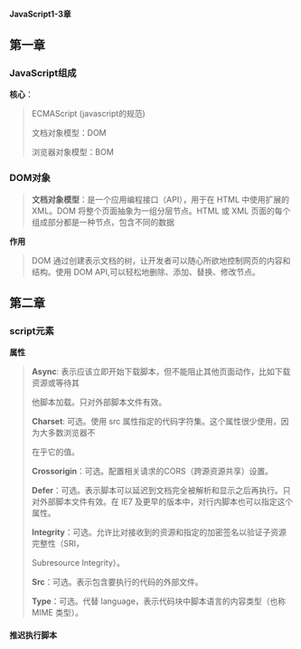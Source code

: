 #### JavaScript1-3章

## 第一章

### JavaScript组成

**核心**：

>ECMAScript (javascript的规范)
>
>文档对象模型：DOM
>
>浏览器对象模型：BOM

### DOM对象

> **文档对象模型**：是一个应用编程接口（API），用于在 HTML 中使用扩展的 XML。DOM 将整个页面抽象为一组分层节点。HTML 或 XML 页面的每个组成部分都是一种节点，包含不同的数据

**作用**

>DOM 通过创建表示文档的树，让开发者可以随心所欲地控制网页的内容和结构。使用 DOM API,可以轻松地删除、添加、替换、修改节点。



## 第二章

### script元素

**属性**

> **Async**: 表示应该立即开始下载脚本，但不能阻止其他页面动作，比如下载资源或等待其
>
> 他脚本加载。只对外部脚本文件有效。
>
> **Charset**: 可选。使用 src 属性指定的代码字符集。这个属性很少使用，因为大多数浏览器不
>
> 在乎它的值。
>
> **Crossorigin**：可选。配置相关请求的CORS（跨源资源共享）设置。
>
> **Defer**：可选。表示脚本可以延迟到文档完全被解析和显示之后再执行。只对外部脚本文件有效。在 IE7 及更早的版本中，对行内脚本也可以指定这个属性。
>
> **Integrity**：可选。允许比对接收到的资源和指定的加密签名以验证子资源完整性（SRI，
>
> Subresource Integrity）。
>
> **Src**：可选。表示包含要执行的代码的外部文件。
>
> **Type**：可选。代替 language，表示代码块中脚本语言的内容类型（也称 MIME 类型）。

#### 推迟执行脚本

> <script defer>	
>
> defer 属性只对外部脚本文件才有效, 执行在window.onload脚本之前

**属性：defer** 

> 推迟执行的脚本不一定总会按顺序执行或者在 DOMContentLoaded
>
> 事件之前执行，因此最好只包含一个这样的脚本。

注意

> 对于 XHTML 文档，指定 defer 属性时应该写成 defer="defer"。

#### 异步执行脚本

> <script async>
>
> async属性 只对外部脚本文件才有效， window.onload执行顺序不确定

**属性：async**

>让浏览器不必等脚本下载和执行完后再加载页面，同样也不必等到该异步脚本下载和执行后再加载其他脚本。正因为如此，异步脚本不应该在加载期间修改 DOM。

#### 动态加载脚本(异步)

### 行内代码与外部文件

**行内代码**

> 在HTML中直接嵌入JS代码

**外部文件**

> 利用script标签的src属性引入JS代码

**外部比较行内**

> **可维护性高**： JavaScript 代码如果分散到很多 HTML 页面，会导致维护困难。而用一个目录保存所有 JavaScript 文件，则更容易维护，这样开发者就可以独立于使用它们的 HTML 页面来编辑代码。
>
> **缓存**：浏览器会根据特定的设置缓存所有外部链接的 JavaScript 文件，这意味着如果两个页面都用到同一个文件，则该文件只需下载一次。这最终意味着页面加载更快。
>
> **适应未来**：通过把 JavaScript 放到外部文件中，就不必考虑用 XHTML 或前面提到的注释黑科技。包含外部 JavaScript 文件的语法在 HTML 和 XHTML 中是一样的。

## 第三章

### 语法

#### 区分大小写

> ECMAScript 中一切都区分大小写。无论是变量、函数名还是操作符，都区分大
>
> 小写。

#### 标识符

>定义: 标识符，就是变量、函数、属性、或则函数参数的名称。
>
>标识符规则：''
>
>​	a: 第一个字符必须是一个字母、下划线( _ )或则美元符号($)
>
>​	b: 剩下的其他字符可以是字母、下划线、美元符号或则数字
>
>标识符中的字母可以是扩展 ASCII（Extended ASCII）中的字母，也可以是 Unicode 的字母字符，如 À 和 Æ（但不推荐使用）。

**标识符规范**

> ECMAScript 标识符使用驼峰大小写形式，即第一个单词的首字母小写，后面每个单词
>
> 的首字母大写

#### 注释

> Mac 快捷键  VScode编辑器 
>
> ​	单行注释：command + /
>
> ​	多行注释：option + shift + a
>
> ECMAScript 采用 C 语言风格的注释，包括单行注释和块注释。单行注释以两个斜杠字符开头，如：
>
> // 单行注释
>
> 块注释以一个斜杠和一个星号（/*）开头，以它们的反向组合（*/）结尾，如：
>
> /* 这是多行
>
> 注释 */ 

#### 严格模式

> use script

#### 语句

> 即使语句末尾的分号不是必需的，也应该加上。记着加分号有助于防止省略造成的问题，比如可以避免输入内容不完整。此外，加分号也便于开发者通过删除空行来压缩代码（如果没有结尾的分号，只删除空行，则会导致语法错误）。加分号也有助于在某些情况下提升性能，因为解析器会尝试在合适的位置补上分号以纠正语法错误。

### 关键字与保留字

> ECMA-262 描述了一组保留的关键字，这些关键字有特殊用途，比如表示控制语句的开始和结束，或者执行特定的操作。

### 变量

>ECMAScript变量是松散类型，意思是变量可以用于保存任何类型的数据。
>
>3个关键字可以声明变量：var、const、let。其中，var在ECMAScript的所有版本中都可以使用，而const和let只能在ECMAScript6及更晚的版本中使用。

### Var关键字

**全局变量**

````
var message;  默认值为undefined
var message = 'hi'  变量的值是‘hi’
message = ‘hi’  隐士声明（不推荐使用这个声明方式）
````

#### var声明作用域

**局部作用域**

````
function test() { 
// 没有变量提升
 var message = "hi"; // 局部变量
} 
test(); 
console.log(message); // 出错！打印前以被销毁。
````

函数内定义全局变量

````
function test() { 
	//  这里变量 message 被赋值为unedfined
	message = "hi"; // 全局变量   执行到此处才能声明变量，并且var变量具有全局提升
} 
test(); 
console.log(message); // "hi"
````

#### var定义多个变量

````
var message = "hi", 
 		found = false, 
 		age = 29;
````

**注意**

>这里定义并初始化了 3 个变量。因为 ECMAScript 是松散类型的，所以使用不同数据类型初始化的变量可以用一条语句来声明。插入换行和空格缩进并不是必需的，但这样有利于阅读理解。在严格模式下，不能定义名为 eval 和 arguments 的变量，否则会导致语法错误。

#### var声明提升

````
使用 var 时，下面的代码不会报错。这是因为使用这个关键字声明的变量会自动提升到函数作用域
顶部：
function foo() { 
 console.log(age); 
 var age = 26; 
} 
foo(); // undefined 
之所以不会报错，是因为 ECMAScript 运行时把它看成等价于如下代码：
function foo() { 
var age; 
 console.log(age); 
 age = 26; 
} 
foo(); // undefined 
这就是所谓的“提升”（hoist），也就是把所有变量声明都拉到函数作用域的顶部。此外，反复多次
使用 var 声明同一个变量也没有问题：
function foo() { 
 var age = 16; 
 var age = 26; 
 var age = 36; 
 console.log(age); 
} 
foo(); // 36
````

### Let 声明

> let 跟 var 的作用差不多，但有着非常重要的区别。最明显的区别是，let 声明的范围是块作用域，而 var 声明的范围是函数作用域。

#### 特点

> 1、有块级作用域
>
> 2、不能重复定义变量（同一作用域），JavaScript 引擎会记录用于变量声明的标识符及其所在的块作用域，因此嵌套使用相同的标识符不会报错，而这是因为同一个块中没有重复声明。
>
> 3、var 定义的变量不能在用let定义不然会报错

#### 暂时性死区

> let声明的变量不能够被提升，let声明之前调用该变量则会出现暂时性死区。

#### 全局声明

> 与 var 关键字不同，使用 let 在全局作用域中声明的变量不会成为 window 对象的属性（var 声明的变量则会) 。但let在全局中还是起作用的，只是不能成为window属性而已。

````
var name = 'Matt'; 
console.log(window.name); // 'Matt' 
let age = 26; 
console.log(window.age); // undefined
````

#### 条件声明

> 在使用 var 声明变量时，由于声明会被提升，JavaScript 引擎会自动将多余的声明在作用域顶部合并为一个声明。因为 let 的作用域是块，所以不可能检查前面是否已经使用 let 声明过同名变量，同时也就不可能在没有声明的情况下声明它。(不推荐使用条件声明)

````
<script> 
 let name = 'Nicholas'; 
 let age = 36; 
</script> 
<script> 
 // 假设脚本不确定页面中是否已经声明了同名变量
 // 那它可以假设还没有声明过
 if (typeof name === 'undefined') { 
 let name; 
 } 
 // name 被限制在 if {} 块的作用域内
 // 因此这个赋值形同全局赋值
 name = 'Matt'; 
 try { 
 console.log(age); // 如果 age 没有声明过，则会报错
 } 
 catch(error) { 
 let age;
 } 
 // age 被限制在 catch {}块的作用域内
 // 因此这个赋值形同全局赋值
 age = 26; 
</script>
````

#### for循环中的let声明

>使用 let 声明迭代变量时，**JavaScript 引擎在后台会为每个迭代循环声明一个新的迭代变量。**每个 setTimeout 引用的都是不同的变量实例，所以 console.log 输出的是我们期望的值，也就是循环执行过程中每个迭代变量的值。

````
for (let i = 0; i < 5; ++i) { 
 setTimeout(() => console.log(i), 0) 
} 
// 会输出 0、1、2、3、4
````

### const声明(优先使用)

> const 的行为与 let 基本相同，唯一一个重要的区别是用它**声明变量时必须同时初始化变量**，且尝试**修改 const 声明的变量**会导致运行时错误。

> const age = 26; 
>
> age = 36; // TypeError: 给常量赋值3.3 变量 29 
>
> // const 也不允许重复声明
>
> const name = 'Matt'; 
>
> const name = 'Nicholas'; // SyntaxError 
>
> // const 声明的作用域也是块
>
> const name = 'Matt'; 
>
> if (true) { 
>
>  const name = 'Nicholas'; 
>
> } 
>
> console.log(name); // Matt 

#### const特性

>1、不能重复声明变量
>
>2、基本类型不能再次修改
>
>3、对引用类型允许修改其属性，但不能修改其对象指向
>
>4、拥有自己的块级作用域

**const声明注意点**

>不能使用const变量来做for循环遍历。因为const时常量，for里用赋值操作。但还是遵循const规则。
>
>对于 for in 和for of 还是支持的 也是比较推荐

### 数据类型

> ECMAScript 有 6 种简单数据类型（也称为**原始类型**）：Undefined、Null、Boolean、Number、String 和 Symbol。
>
> 复杂类型： 引用类型

#### typeof操作符

> 1、判断基础类型
>
> 2、判断基础类型和引用类型
>
> 3、不能判断引用类型之间的类型

````
 "undefined"表示值未定义；
 "boolean"表示值为布尔值；
 "string"表示值为字符串；
 "number"表示值为数值；
 "object"表示值为对象（而不是函数）或 null； 
 "function"表示值为函数；（数据类型属于object，但是 ）
 "symbol"表示值为符号。
````

注意点

> 1、typeof null。判断是object. 特殊值。
>
> 2、严格来讲，函数在 ECMAScript 中被认为是对象，并不代表一种数据类型。可是函数也有自己特殊的属性。为此，就有必要通过 typeof 操作符来区分函数和其他对象。

#### Undefined类型

> Undefined 类型只有一个值，就是特殊值 undefined。当使用 **var 或 let 声明了变量**但没有初始化时，就相当于给变量赋予了 undefined 值。**函数**没有写返回值时默认返回undefined

**注意**

> 1、一般来说，永远不用显式地给某个变量设置 undefined 值。字面值 undefined主要用于比较，而且在 ECMA-262 第 3 版之前是不存在的。增加这个特殊值的目的就是为了正式明确空对象指针（null）和未初始化变量的区别。
>
> 2、即使未初始化的变量会被自动赋予 undefined 值，但我们仍然建议在声明变量的同时进行初始化。这样，当 typeof 返回"undefined"时，你就会知道那是因为给定的变量尚未声明，而不是声明了但未初始化。

#### Null类型

> Null 类型同样只有一个值，即特殊值 null。逻辑上讲，null 值表示一个**空对象指针**，这也是给typeof 传一个 null 会返回"object"的原因

````
在定义将来要保存对象值的变量时，建议使用 null 来初始化，不要使用其他值。这样，只要检查
这个变量的值是不是 null 就可以知道这个变量是否在后来被重新赋予了一个对象的引用.
if (car != null) { 
 // car 是一个对象的引用
} 
undefined 值是由 null 值派生而来的.  这也是为什么undefined==null 为true. 注意这里是等于
````

**null与undefined**

> Undefined   不要显示的给变量赋值
>
> Null   可以为引用类型初始化时赋值作为初始化对象值

#### Boolean类型

> Boolean值友两种: true或则false
>
> 可隐士转换有： ''、null、false、undefined、NaN

#### Number类型

**整数**

> 可用八进制或则十六进制
>
> 八进制格式： 第一个数字必须是0; 严格模式下是无效的
>
> ````
> let octalNum1 = 070; // 八进制的 56 
> let octalNum2 = 079; // 无效的八进制值，当成 79 处理
> let octalNum3 = 08; // 无效的八进制值，当成 8 处理
> ````
>
> 十六进制格式： 必须让真正的数值前缀 0x（区分大小写）
>
> ````
> let hexNum1 = 0xA; // 十六进制 10 
> let hexNum2 = 0x1f; // 十六进制 31
> ````
>
> 注意：由于 JavaScript 保存数值的方式，实际中可能存在正零（+0）和负零（0）。正零和
>
> 负零在所有情况下都被认为是等同的，这里特地说明一下

**浮点数**

> **要定义浮点值，数值中必须包含小数点，而且小数点后面必须至少有一个数字。**
>
> ```
> let floatNum1 = 1.1; 
> let floatNum2 = 0.1; 
> let floatNum3 = .1; // 有效，但不推荐
> ```
>
> 注意： 因为存储浮点值使用的内存空间是存储整数值的两倍，所以 ECMAScript 总是想方设法把值转换为整数。
>
> ````
> let floatNum1 = 1.; // 小数点后面没有数字，当成整数 1 处理
> let floatNum2 = 10.0; // 小数点后面是零，当成整数 10 处理
> ````
>
> 特别注意： 永远永远不要用浮点数。相加等于另一个浮点数。因为JS的浮点数不如整数精确

**科学计数法**

> 13000000
>
> 科学计数法：1.3e7
>
> 0.1230003
>
> 科学计数法：1.230004e-7

**JS值的范围**

> 最小值
>
> Number.MIN_VALUE = 5e-324。 超过显示：-Infinity(负无穷)
>
> 最大值
>
> Number.MAX_VALUE = 1.797 693 134 862 315 7e+308   超过显示：Infinity(正无穷)

**NaN**

> 有一个特殊的数值叫 NaN，意思是“不是数值”（Not a Number），用于表示本来要返回数值的操作失败了（而不是抛出错误）。
>
> isNaN()函数： 如果是number则返回false， 不是numbr返回true

**数值转换**

> 转换数值的三个函数：Number()、parseInt()、parseFloat()
>
> 上述函数区别：
>
> ​	Number(): 一般用于可用于任何数据类型。
>
> ​	parseInt()和parseFloat():主要用于将字符串转换为数值

##### Number函数的转换规则

> -  布尔值，true 转换为 1，false 转换为 0。 
>
> -  数值，直接返回。
>
> -  null，返回 0。 
>
> -  undefined，返回 NaN。
>
> - 字符串，应用一下规则。
>
>   - 如果字符串包含数值字符，包括数值字符前面带加、减号的情况，则转换为一个十进制数值。因此，Number("1")返回 1，Number("123")返回 123，Number("011")返回 11（忽略前面的零）。
>
>     ```
>     只能包含字符的数字，或则以上规则
>     ```
>
>   - 如果字符串包含有效的浮点值格式如"1.1"，则会转换为相应的浮点值（同样，忽略前面的零）。
>
>     ````
>     Number('0000.123') => 0.123
>     ````
>
>   - 如果字符串包含有效的十六进制格式如"0xf"，则会转换为与该十六进制值对应的十进制整数值。
>
>   - 如果是空字符串（不包含字符），则返回 0。 
>
>     - ````
>       Number('')=> 0
>       ````
>
>   - 如果字符串包含除上述情况之外的其他字符，则返回 NaN。
>
>     - ````
>       Number('-1a') => NaN
>       ````

##### ParseInt函数

> **参数：**
>
> ​	一、字符串
>
> ​	二、进制数
>
> **注意：**
>
> ​	如果第一个参数是16进制数，则必须传入第二个参数

> **转换规则**
>
> let num1 = parseInt("1234blue"); // 1234 
>
> let num2 = parseInt(""); // NaN 
>
> let num3 = parseInt("0xA"); // 10，解释为十六进制整数
>
> let num4 = parseInt(22.5); // 22 
>
> let num5 = parseInt("70"); // 70，解释为十进制值
>
> let num6 = parseInt("0xf"); // 15，解释为十六进制整数

##### ParseFloat函数

> 参数： stirng

> **转换规则**
>
> let num1 = parseFloat("1234blue"); // 1234，按整数解析
>
> let num2 = parseFloat("0xA"); // 0 
>
> let num3 = parseFloat("22.5"); // 22.5 
>
> let num4 = parseFloat("22.34.5"); // 22.34 
>
> let num5 = parseFloat("0908.5"); // 908.5 
>
> let num6 = parseFloat("3.125e7"); // 31250000 

#### String类型

>ECMAScript 中的字符串是不可变的（immutable），意思是一旦创建，它们的值就不能变了。要修改某个变量中的字符串值，必须先销毁原始的字符串，然后将包含新值的另一个字符串保存到该变量.

**转换为字符串**

> 利用函数： toString()     String()
>
> toString: 数值、布尔值、对象、字符串。**注意**:null和undefined是没有该函数
>
> - 参数： 进制数
>
> ```js
> 转换规则
> arr2 = [1,2,3, 'a',null, undefined, false, {a: 2}, ['a']]
> arr2.toString()  以下对应转换成字符串的输出
> '1,2,3,a,,,false,[object Object],a'
> ```
>
> String(): 
>
> - 参数： 基本类型与引用类型
>
> ````
> let value1 = 10; 
> let value2 = true; 
> let value3 = null; 
> let value4; 
> console.log(String(value1)); // "10" 
> console.log(String(value2)); // "true" 
> console.log(String(value3)); // "null" 
> console.log(String(value4)); // "undefined"
> ````
>
> 因为null和undefined是没有toString()方法的 返回时空。 则可以利用该函数除去null和undefined。
>
> String() 可以鉴别该数据是否有null和undefined。

**模版字符串**

> ECMAScript 6 新增了使用模板字面量定义字符串的能力。与使用单引号或双引号不同，模板字面量保留换行字符，可以跨行定义字符串。
>
> ```js
> let myMultiLineTemplateLiteral = `first line 
> second line`;
> ```
>
> **字符串插值通过在${}中使用一个 JavaScript 表达式实现**
>
> ````js
> let value = 5; 
> let exponent = 'second'; 
> // 以前，字符串插值是这样实现的：
> let interpolatedString = 
>  value + ' to the ' + exponent + ' power is ' + (value * value); 
> // 现在，可以用模板字面量这样实现：
> let interpolatedTemplateLiteral = 
>  `${ value } to the ${ exponent } power is ${ value * value }`; 
> console.log(interpolatedString); // 5 to the second power is 25 
> console.log(interpolatedTemplateLiteral); // 5 to the second power is 25
> ````
>
> **注意点**
>
> > **所有插入的值都会使用 toString()强制转型为字符**
> >
> > 开发中注意点： 数组使用toString()方法 变为字符串。 如果想用有[]需自己添加。
> >
> > ​							对象Object.   转换后是[object Object]
> >
> > **所以字符串插值尽量用来转换基本类型。引用类型需要特别注意！！！！**
>
> **字符串插值规则**
>
> ````js
> 所有插入的值都会使用 toString()强制转型为字符串，而且任何 JavaScript 表达式都可以用于插值。嵌套的模板字符串无须转义。
> 	console.log(`Hello, ${ `World` }!`); // Hello, World! 
> 
> 将表达式转换为字符串时会调用 toString()：
> let foo = { toString: () => 'World' }; 
> console.log(`Hello, ${ foo }!`); // Hello, World! 
> 
> 在插值表达式中可以调用函数和方法：
> function capitalize(word) { 
>  return `${ word[0].toUpperCase() }${ word.slice(1) }`; 
> } 
> console.log(`${ capitalize('hello') }, ${ capitalize('world') }!`); // Hello, World! 
> 
> /* 此外，模板也可以插入自己之前的值：*/
> let value = ''; 
> function append() { 
>  value = `${value}abc` 
>  console.log(value); 
> } 
> append(); // abc 
> append(); // abcabc 
> append(); // abcabcabc
> ````

#### Sambol类型

>**使用场景**：当代码中充斥着很多魔法字符串时，使用symbol
>
>```jsx
>var shapeType = { triangle: 'Triangle'};// 魔法字符串 就是只用来做识别的
>//const shapeType = {
>  // triangle: Symbol()
>//};
>function getArea(shape, options) { 
>    var area = 0; 
>    switch (shape) { 
>      case shapeType.triangle:
>      area = .5 * options.width * options.height; 
>      break; 
>    } 
>    return area;
>}
>
>getArea(shapeType.triangle, { width: 100, height: 100 });
>```

#### Obejct类型

**创建对象方法**

> 第一种方式：
>
> ​	const o = new Object() 不推荐
>
> 第二种方式：
>
> ​	const o = {}
>
> 第三种方式：
>
> ​	构造函数创建对象

**公共属性**

> **constructor**: 用于创建当前对象的函数;
>
> **HasOwnProperty(PropertyName)**: 用于判断当前对象实例（不是原型）上是否存在给定的属
>
> 性。
>
> **isPrototypeOf(Object)**: 用于判断当前对象是否为另一个对象的原型。
>
> **propertyIsEnumerable(*propertyName*)**：用于判断给定的属性是否可以使用（本章稍后讨
>
> 论的）for-in 语句枚举。与 hasOwnProperty()一样，属性名必须是字符串。
>
> **toLocaleString()**: 返回对象的字符串表示，该字符串反映对象所在的本地化执行环境。
>
> **toString()**: 返回对象的字符串表示。
>
> **valueOf()**：返回对象对应的字符串、数值或布尔值表示。通常与 toString()的返回值相同。

### 操作符

**运算符优先级**

> 优先级从高到底
> 	1. ()  优先级最高
> 	2. 一元运算符  ++   --   !
> 	3. 算数运算符  先*  /  %   后 +   -
> 	4. 关系运算符  >   >=   <   <=
> 	5. 相等运算符   ==   !=    ===    !==
> 	6. 逻辑运算符 先&&   后||
> 	7. 赋值运算符	=
> 	8. 默认从左至右 除了 赋值运算 = 三目运算 ?: 指数运算 **

#### **一元操作符**

> 概念：只操作一个值的操作符叫一元操作符

**前置递增/递减操作符**

> 变量的值都会在语句被求值之前改变
>
> 比如 let num0 = 10
>
> ​		const num1 = ++num0 + 1.  // 这里先算++num0 在算num0+1。 递减同理

**后置递增/递减操作符**

> 变量的值都会在语句被求值之后改变
>
> 比如 let num0 = 10
>
> ​		const num1 = （num0--） + 1.  // 这里先算num0+1 在算num0--。 递减同理

**对其他类型运算规则**

>  对于字符串，如果是有效的数值形式，则转换为数值再应用改变。变量类型从字符串变成数值。
>
>  对于字符串，如果不是有效的数值形式，则将变量的值设置为 NaN 。变量类型从字符串变成数值。
>
>  对于布尔值，如果是 false，则转换为 0 再应用改变。变量类型从布尔值变成数值。
>
>  对于布尔值，如果是 true，则转换为 1 再应用改变。变量类型从布尔值变成数值。
>
>  对于浮点值，加 1 或减 1。 
>
>  如果是对象，则调用其（第 5 章会详细介绍的）valueOf()方法取得可以操作的值。对得到的
>
> 值应用上述规则。如果是 NaN，则调用 toString()并再次应用其他规则。变量类型从对象变成
>
> 数值。

#### 一元相加和减

> **一元相加/减**：**如果将一元加应用到非数值，则会执行与使用 Number()转型函数一样的类型转换**：布尔值 false和 true 转换为 0 和 1，字符串根据特殊规则进行解析，对象会调用它们的 valueOf()和/或 toString()方法以得到可以转换的值。
>
> 区别：一元加对number类型没有任何影响
>
> ​			一元减把非负值转变成负值

#### 位操作符

> ~~num   将浮点数转化成整数. (只对number类型有作用)

#### 布尔操作符

**逻辑非**

> 对数值进行取反。true = !false

**逻辑与(短路操作符)**

>   **第一个参数为false则返回本省，反之返回第二个操作符**
>
> **let result = true && false;   // false（注意：这里返回的数据本身，并不是布尔值）**
>
> **let result = false && true; // false** 
>
> 如果左边为真，返回右边(不管右边（或者左边）是什么表达式都返回)   var x = false
>
> var y= x==true || !x  &&  false   //y=false
>
> 如果左边为假，返回左边本身
>
> var y=   false &&  true//y= false 

**逻辑或(短路操作符)**

> 如果左边为真， 返回本身
>
> var y=   true &&  false//y= false 
>
> 如果左边为假，返回右边
>
> var y=   false&&  true  //y= false 

#### 乘性操作符

**乘法操作符**

> 乘法操作符由一个星号（*）表示，可以用于计算两个数值的乘积。
>
> let num = 2 * 2 // 4
>
> 规则：
>
> ​	即两个正值相乘是正值，两个负值相乘也是正值，正负符号不同的值相乘得到负值。如果 ECMAScript 不能表示乘积，则返回 Infinity 或-Infinity。 
>
>  如果有任一操作数是 NaN，则返回 NaN。
>
> 如果是 Infinity 乘以 0，则返回 NaN。 
>
>  如果是 Infinity 乘以非 0的有限数值，则根据第二个操作数的符号返回 Infinity 或-Infinity。 
>
>  如果是 Infinity 乘以 Infinity，则返回 Infinity。 
>
>  如果有不是数值的操作数，则先在后台用 Number()将其转换为数值，然后再应用上述规则。

**除法操作符**

> 除法操作符由一个斜杠（/）表示，用于计算第一个操作数除以第二个操作数的商
>
> **let result = 66 / 11;** 
>
>  如果有任一操作数是 NaN，则返回 NaN。 
>
>  如果是 Infinity 除以 Infinity，则返回 NaN。 
>
>  如果是 0 除以 0，则返回 NaN。 
>
>  **如果是非 0 的有限值除以 0，则根据第一个操作数的符号返回 Infinity 或-Infinity。** 
>
>  如果是 Infinity 除以任何数值，则根据第二个操作数的符号返回 Infinity 或-Infinity。 
>
>  如果有不是数值的操作数，则先在后台用 Number()函数将其转换为数值，然后再应用上述规则。

**取模操作符**

> **let result = 26 % 5; //** **等于** **1** 
>
>  如果操作数是数值，则执行常规除法运算，返回余数。
>
>  如果被除数是无限值，除数是有限值，则返回 NaN。 
>
>  如果被除数是有限值，除数是 0，则返回 NaN。 
>
>  如果是 Infinity 除以 Infinity，则返回 NaN。 
>
>  如果被除数是有限值，除数是无限值，则返回被除数。
>
>  如果被除数是 0，除数不是 0，则返回 0。 
>
>  如果有不是数值的操作数，则先在后台用 Number()函数将其转换为数值，然后再应用上述规则。

#### 指数操作符

> ECMAScript 7 新增了指数操作符，Math.pow()现在有了自己的操作符**，结果是一样的：
>
> console.log(Math.pow(3, 2); // 9 

指数赋值操作符

> 指数操作符也有自己的指数赋值操作符**=，该操作符执行指数运算和结果的赋值操作：
>
> let squared = 3; 
>
> squared **= 2;   // 2是指数
>
> console.log(squared); // 9 

#### 加性操作符

**加法操作符**

> let result1 = 5 + 5; // 两个数值
>
> console.log(result1); // 10 
>
> let result2 = 5 + "5"; // 一个数值和一个字符串
>
> console.log(result2); // "55" 

**减法操作符**

> let result1 = 5 - true; // true 被转换为 1，所以结果是 4 
>
> let result2 = NaN - 1; // NaN 
>
> let result3 = 5 - 3; // 2 
>
> let result4 = 5 - ""; // ""被转换为 0，所以结果是 5 
>
> let result5 = 5 - "2"; // "2"被转换为 2，所以结果是 3 
>
> let result6 = 5 - null; // null 被转换为 0，所以结果是 5 

#### 关系操作符

> 关系操作符执行比较两个值的操作，包括小于（<）、大于（>）、小于等于（<=）和大于等于（>=），用法跟数学课上学的一样。这几个操作符都返回布尔值.  
>
> ​        基础中的基础不再赘述

**规则**

> 注意： **比较 NaN 时，无论是小于还是大于等于，比较的结果都会返回 false。**
>
>  如果操作数都是数值，则执行数值比较。
>
>  如果操作数都是字符串，则逐个比较字符串中对应字符的编码。
>
>  如果有任一操作数是数值，则将另一个操作数转换为数值，执行数值比较。
>
>  如果有任一操作数是对象，则调用其 valueOf()方法，取得结果后再根据前面的规则执行比较。
>
> 如果没有 valueOf()操作符，则调用 toString()方法，取得结果后再根据前面的规则执行比较。
>
>  如果有任一操作数是布尔值，则将其转换为数值再执行比较。

#### 想等操作符

**等于和不等于**

> 值要想等，类型不需要想等
>
> 等于： 1 == ‘1’  // true
>
> 不等于：  1 != 1 //false

全等与不全等

> 值要想等，并且数值也要想等
>
> "55" === 55. // 

#### 条件操作符(三元元算符)

> variable = boolean_expression ? true_value : false_value; 
>
> // boolean_expression.  true_value 反之 false_value

#### 赋值操之符

> 简单赋值用等于号（=）表示，将右手边的值赋给左手边的变量，如下所示：
>
> let num = 10; 

#### 逗号操作符

> 逗号操作符可以用来在一条语句中执行多个操作，如下所示：
>
> let num1 = 1, num2 = 2, num3 = 3; 
>
> 在一条语句中同时声明多个变量是逗号操作符最常用的场景。不过，也可以使用逗号操作符来辅助赋值。在赋值时使用逗号操作符分隔值，最终会返回表达式中最后一个值：
>
> let num = (5, 1, 4, 8, 0); // num 的值为 0 

### 语句

#### if语句

#### do-while语句

#### while语句

#### for语句

#### for-in语句

#### for-of语句

#### 标签语句

#### break和continue语句

#### with语句

#### switch语句

以上过于基础不再赘述
